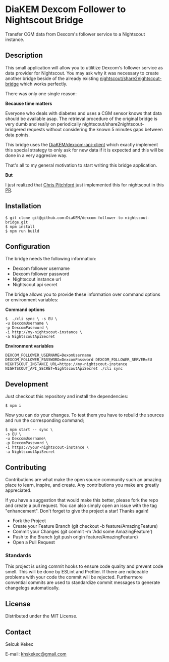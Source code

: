 # DiaKEM Dexcom Follower to Nightscout Bridge

Transfer CGM data from Dexcom's follower service to a Nightscout instance.

## Description

This small application will allow you to utilitize Dexcom's follower service as data provider for Nightscout.
You may ask why it was necessary to create another bridge beside of the already existing [nightscout/share2nightscout-bridge](https://github.com/nightscout/share2nightscout-bridge) which works perfectly.

There was only one single reason:

**Because time matters**

Everyone who deals with diabetes and uses a CGM sensor knows that data should be available asap. The retrieval procedure of the original bridge
is very dumb and really on periodically nightscout/share2nightscout-bridgered requests without considering the known 5 minutes gaps between data points.

This bridge uses the [DiaKEM/dexcom-api-client](https://github.com/DiaKEM/dexcom-api-client) which exactly implement this special strategy to
only ask for new data if it is expected and this will be done in a very aggresive way.

That's all to my general motivation to start writing this bridge application.

**But**

I just realized that [Chris Pitchford](https://github.com/cpitchford) just implemented this for
nightscout in this [PR](https://github.com/nightscout/cgm-remote-monitor/pull/7231).

## Installation

```
$ git clone git@github.com:DiaKEM/dexcom-follower-to-nightscout-bridge.git
$ npm install
$ npm run build
```

## Configuration

The bridge needs the following information:

* Dexcom follower username
* Dexcom follower password
* Nightscout instance url
* Nightscout api secret

The bridge allows you to provide these information over command options or environment variables:

**Command options**
```
$  ./cli sync \ -s EU \
-u DexcomUsername \
-p DexcomPassword \
-i http://my-nightscout-instance \
-a NightscoutApiSecret
```

**Environment variables**

```
DEXCOM_FOLLOWER_USERNAME=DexomUsername DEXCOM_FOLLOWER_PASSWORD=DexcomPassword DEXCOM_FOLLOWER_SERVER=EU NIGHTSCOUT_INSTANCE_URL=https://my-nightscout-instance NIGHTSCOUT_API_SECRET=NightscoutApiSecret ./cli sync  
```
## Development

Just checkout this repository and install the dependencies:

```
$ npm i
```

Now you can do your changes. To test them you have to rebuild the sources and run the corresponding command;

```
$ npm start -- sync \
-s EU \
-u DexcomUsername\
-p DexcomPassword \
-i https://your-nightscout-instance \
-a NightscoutApiSecret
```

## Contributing

Contributions are what make the open source community such an amazing place to learn, inspire, and create. 
Any contributions you make are greatly appreciated.

If you have a suggestion that would make this better, please fork the repo and create a pull request. 
You can also simply open an issue with the tag "enhancement". Don't forget to give the project a star! Thanks again!

* Fork the Project
* Create your Feature Branch (git checkout -b feature/AmazingFeature)
* Commit your Changes (git commit -m 'Add some AmazingFeature')
* Push to the Branch (git push origin feature/AmazingFeature)
* Open a Pull Request

### Standards

This project is using commit hooks to ensure code quality and prevent code smell. This will be done by ESLint and Prettier.
If there are noticeable problems with your code the commit will be rejected. Furthermore convential commits are used to
standardize commit messages to generate changelogs automatically.

## License

Distributed under the MIT License.

## Contact

Selcuk Kekec

E-mail: [khskekec@gmail.com](khskekec@gmail.com)
